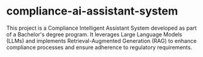 # compliance-ai-assistant-system

This project is a Compliance Intelligent Assistant System developed as part of a Bachelor's degree program. It leverages Large Language Models (LLMs) and implements Retrieval-Augmented Generation (RAG) to enhance compliance processes and ensure adherence to regulatory requirements.
